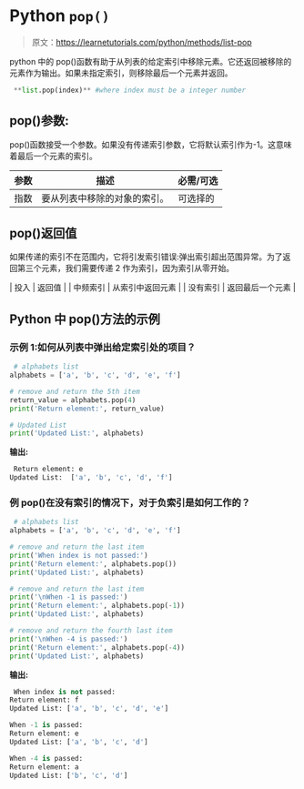 # Python `pop()`

> 原文：<https://learnetutorials.com/python/methods/list-pop>

python 中的 pop()函数有助于从列表的给定索引中移除元素。它还返回被移除的元素作为输出。如果未指定索引，则移除最后一个元素并返回。

```py
 **list.pop(index)** #where index must be a integer number 

```

## pop()参数:

pop()函数接受一个参数。如果没有传递索引参数，它将默认索引作为-1。这意味着最后一个元素的索引。

| 参数 | 描述 | 必需/可选 |
| --- | --- | --- |
| 指数 | 要从列表中移除的对象的索引。 | 可选择的 |

## pop()返回值

如果传递的索引不在范围内，它将引发索引错误:弹出索引超出范围异常。为了返回第三个元素，我们需要传递 2 作为索引，因为索引从零开始。

| 投入 | 返回值 |
| 中频索引 | 从索引中返回元素 |
| 没有索引 | 返回最后一个元素 |

## Python 中 pop()方法的示例

### 示例 1:如何从列表中弹出给定索引处的项目？

```py
 # alphabets list
alphabets = ['a', 'b', 'c', 'd', 'e', 'f']

# remove and return the 5th item
return_value = alphabets.pop(4)
print('Return element:', return_value)

# Updated List
print('Updated List:', alphabets) 

```

**输出:**

```py
 Return element: e
Updated List:  ['a', 'b', 'c', 'd', 'f'] 
```

### 例 pop()在没有索引的情况下，对于负索引是如何工作的？

```py
 # alphabets list
alphabets = ['a', 'b', 'c', 'd', 'e', 'f']

# remove and return the last item
print('When index is not passed:') 
print('Return element:', alphabets.pop())
print('Updated List:', alphabets)

# remove and return the last item
print('\nWhen -1 is passed:') 
print('Return element:', alphabets.pop(-1))
print('Updated List:', alphabets)

# remove and return the fourth last item
print('\nWhen -4 is passed:') 
print('Return element:', alphabets.pop(-4))
print('Updated List:', alphabets) 

```

**输出:**

```py
 When index is not passed:
Return element: f
Updated List: ['a', 'b', 'c', 'd', 'e']

When -1 is passed:
Return element: e
Updated List: ['a', 'b', 'c', 'd']

When -4 is passed:
Return element: a
Updated List: ['b', 'c', 'd'] 
```